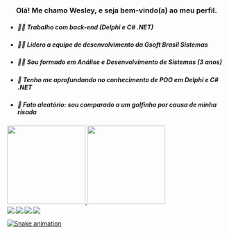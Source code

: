 <div align="center">
  <h3> Olá! Me chamo Wesley, e seja bem-vindo(a) ao meu perfil. </h3>
</div>  

 - ##### 👨‍💻 Trabalho com back-end (Delphi e C# .NET)
 - ##### 👨‍💼 Lidero a equipe de desenvolvimento da Gsoft Brasil Sistemas
 - ##### 👨‍🎓 Sou formado em Análise e Desenvolvimento de Sistemas (3 anos)
 - ##### 🌱 Tenho me aprofundando no conhecimento de POO em Delphi e C# .NET
 - ##### 🐬 Fato aleatório: sou comparado a um golfinho por causa de minha risada

<div>
  <a href="https://github.com/WesleyNeves16">
  <img height="180cm" src="https://github-readme-stats.vercel.app/api?username=WesleyNeves16&show_icons=true&theme=github_dark&include_all_commits=true&count_private=true"> <!-- usar theme=prussian ou theme=algolia -->
  <img height="180cm" src="https://github-readme-stats.vercel.app/api/top-langs/?username=WesleyNeves16&layout-compact&langs_count-16&theme=github_dark">  
</div>    
<img align="center" src="https://img.shields.io/badge/Delphi_RAD_Studio-B22222?style=for-the-badge&logo=delphi&logoColor=white">
<img align="center" src="https://img.shields.io/badge/C%23-239120?style=for-the-badge&logo=c-sharp&logoColor=white">
<img align="center" src="https://img.shields.io/badge/.NET-5C2D91?style=for-the-badge&logo=.net&logoColor=white">
<img align="center" src="https://img.shields.io/badge/Microsoft_SQL_Server-CC2927?style=for-the-badge&logo=microsoft-sql-server&logoColor=white">

![Snake animation](https://github.com/WesleyNeves16/WesleyNeves16/blob/output/github-contribution-grid-snake.svg)
  
<!--
**WesleyNeves16/WesleyNeves16** is a ✨ _special_ ✨ repository because its `README.md` (this file) appears on your GitHub profile.

Here are some ideas to get you started:

- 🔭 I’m currently working on ...
- 🌱 I’m currently learning ...
- 👯 I’m looking to collaborate on ...
- 🤔 I’m looking for help with ...
- 💬 Ask me about ...
- 📫 How to reach me: ...
- 😄 Pronouns: ...
- ⚡ Fun fact: ...
-->

